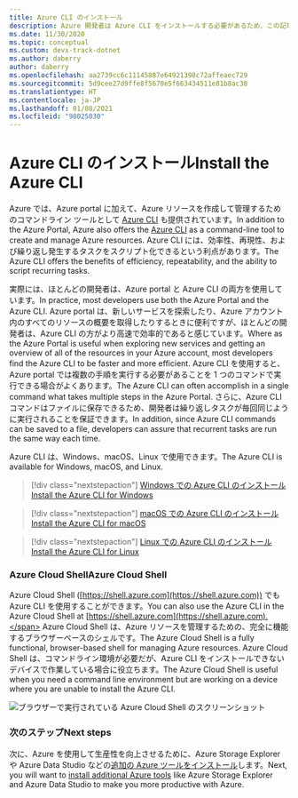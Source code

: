 ```yaml
---
title: Azure CLI のインストール
description: Azure 開発者は Azure CLI をインストールする必要があるため、この記事では、CLI が必要な理由と、そのダウンロードとインストールの場所について説明します。
ms.date: 11/30/2020
ms.topic: conceptual
ms.custom: devx-track-dotnet
ms.author: daberry
author: daberry
ms.openlocfilehash: aa2739cc6c11145887e64921398c72affeaec729
ms.sourcegitcommit: 5d9cee27d9ffe8f5670e5f663434511e81b8ac38
ms.translationtype: HT
ms.contentlocale: ja-JP
ms.lasthandoff: 01/08/2021
ms.locfileid: "98025030"
---
```

# <a name="install-the-azure-cli"></a><span data-ttu-id="b8cee-103">Azure CLI のインストール</span><span class="sxs-lookup"><span data-stu-id="b8cee-103">Install the Azure CLI</span></span>

<span data-ttu-id="b8cee-104">Azure では、Azure portal に加えて、Azure リソースを作成して管理するためのコマンドライン ツールとして [Azure CLI](/cli/azure/) も提供されています。</span><span class="sxs-lookup"><span data-stu-id="b8cee-104">In addition to the Azure Portal, Azure also offers the [Azure CLI](/cli/azure/) as a command-line tool to create and manage Azure resources.</span></span> <span data-ttu-id="b8cee-105">Azure CLI には、効率性、再現性、および繰り返し発生するタスクをスクリプト化できるという利点があります。</span><span class="sxs-lookup"><span data-stu-id="b8cee-105">The Azure CLI offers the benefits of efficiency, repeatability, and the ability to script recurring tasks.</span></span>  

<span data-ttu-id="b8cee-106">実際には、ほとんどの開発者は、Azure portal と Azure CLI の両方を使用しています。</span><span class="sxs-lookup"><span data-stu-id="b8cee-106">In practice, most developers use both the Azure Portal and the Azure CLI.</span></span> <span data-ttu-id="b8cee-107">Azure portal は、新しいサービスを探索したり、Azure アカウント内のすべてのリソースの概要を取得したりするときに便利ですが、ほとんどの開発者は、Azure CLI の方がより高速で効率的であると感じています。</span><span class="sxs-lookup"><span data-stu-id="b8cee-107">Where as the Azure Portal is useful when exploring new services and getting an overview of all of the resources in your Azure account, most developers find the Azure CLI to be faster and more efficient.</span></span>  <span data-ttu-id="b8cee-108">Azure CLI を使用すると、Azure portal では複数の手順を実行する必要があることを 1 つのコマンドで実行できる場合がよくあります。</span><span class="sxs-lookup"><span data-stu-id="b8cee-108">The Azure CLI can often accomplish in a single command what takes multiple steps in the Azure Portal.</span></span>  <span data-ttu-id="b8cee-109">さらに、Azure CLI コマンドはファイルに保存できるため、開発者は繰り返しタスクが毎回同じように実行されることを保証できます。</span><span class="sxs-lookup"><span data-stu-id="b8cee-109">In addition, since Azure CLI commands can be saved to a file, developers can assure that recurrent tasks are run the same way each time.</span></span>

<span data-ttu-id="b8cee-110">Azure CLI は、Windows、macOS、Linux で使用できます。</span><span class="sxs-lookup"><span data-stu-id="b8cee-110">The Azure CLI is available for Windows, macOS, and Linux.</span></span>

> [!div class="nextstepaction"]
> [<span data-ttu-id="b8cee-111">Windows での Azure CLI のインストール</span><span class="sxs-lookup"><span data-stu-id="b8cee-111">Install the Azure CLI for Windows</span></span>](/cli/azure/install-azure-cli-windows?tabs=azure-cli)

> [!div class="nextstepaction"]
> [<span data-ttu-id="b8cee-112">macOS での Azure CLI のインストール</span><span class="sxs-lookup"><span data-stu-id="b8cee-112">Install the Azure CLI for macOS</span></span>](/cli/azure/install-azure-cli-macos)

> [!div class="nextstepaction"]
> [<span data-ttu-id="b8cee-113">Linux での Azure CLI のインストール</span><span class="sxs-lookup"><span data-stu-id="b8cee-113">Install the Azure CLI for Linux</span></span>](/cli/azure/install-azure-cli-linux)

### <a name="azure-cloud-shell"></a><span data-ttu-id="b8cee-114">Azure Cloud Shell</span><span class="sxs-lookup"><span data-stu-id="b8cee-114">Azure Cloud Shell</span></span>

<span data-ttu-id="b8cee-115">Azure Cloud Shell ([https://shell.azure.com](https://shell.azure.com)) でも Azure CLI を使用することができます。</span><span class="sxs-lookup"><span data-stu-id="b8cee-115">You can also use the Azure CLI in the Azure Cloud Shell at [https://shell.azure.com](https://shell.azure.com).</span></span>  <span data-ttu-id="b8cee-116">Azure Cloud Shell は、Azure リソースを管理するための、完全に機能するブラウザーベースのシェルです。</span><span class="sxs-lookup"><span data-stu-id="b8cee-116">The Azure Cloud Shell is a fully functional, browser-based shell for managing Azure resources.</span></span>  <span data-ttu-id="b8cee-117">Azure Cloud Shell は、コマンドライン環境が必要だが、Azure CLI をインストールできないデバイスで作業している場合に役立ちます。</span><span class="sxs-lookup"><span data-stu-id="b8cee-117">The Azure Cloud Shell is useful when you need a command line environment but are working on a device where you are unable to install the Azure CLI.</span></span>

![ブラウザーで実行されている Azure Cloud Shell のスクリーンショット](media/azure-cloud-shell.png)

### <a name="next-steps"></a><span data-ttu-id="b8cee-119">次のステップ</span><span class="sxs-lookup"><span data-stu-id="b8cee-119">Next steps</span></span>

<span data-ttu-id="b8cee-120">次に、Azure を使用して生産性を向上させるために、Azure Storage Explorer や Azure Data Studio などの[追加の Azure ツールをインストール](./azure-tools.md)します。</span><span class="sxs-lookup"><span data-stu-id="b8cee-120">Next, you will want to [install additional Azure tools](./azure-tools.md) like Azure Storage Explorer and Azure Data Studio to make you more productive with Azure.</span></span>
